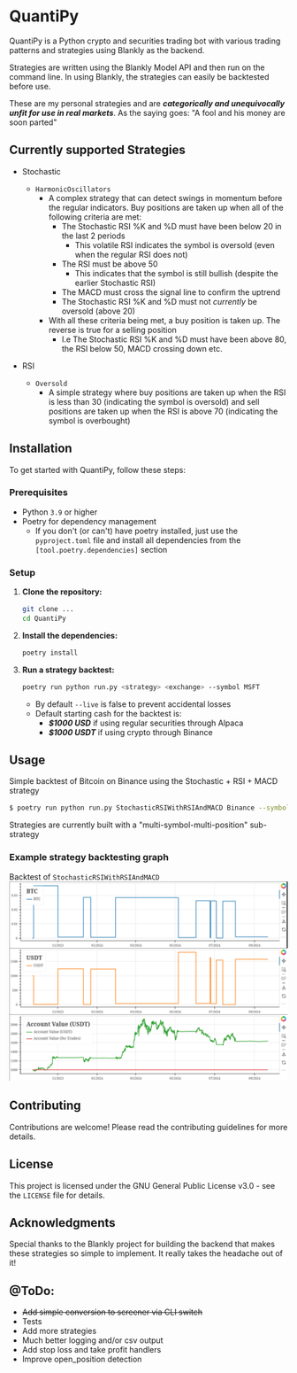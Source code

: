 # QuantiPy

QuantiPy is a Python crypto and securities trading bot with various trading
patterns and strategies using Blankly as the backend.

Strategies are written using the Blankly Model API and then run on the command
line. In using Blankly, the strategies can easily be backtested before use.

These are my personal strategies and are ***categorically and unequivocally
unfit for use in real markets***. As the saying goes: "A fool and his money
are soon parted"

## Currently supported Strategies

- Stochastic  
  - `HarmonicOscillators`
    - A complex strategy that can detect swings in momentum before the regular 
    indicators. Buy positions are taken up when all of the following criteria are met:
      - The Stochastic RSI %K and %D must have been below 20 in the last 2 periods
        - This volatile RSI indicates the symbol is oversold (even when the regular RSI 
        does not)
      - The RSI must be above 50
        - This indicates that the symbol is still bullish (despite the earlier Stochastic 
        RSI)
      - The MACD must cross the signal line to confirm the uptrend
      - The Stochastic RSI %K and %D must not *currently* be oversold (above 20)
    - With all these criteria being met, a buy position is taken up. The reverse is true 
    for a selling position
      - I.e The Stochastic RSI %K and %D must have been above 80, the RSI below 50, MACD 
      crossing down etc.

- RSI
  - `Oversold`
    - A simple strategy where buy positions are taken up when the RSI is less than 30 
    (indicating the symbol is oversold) and sell positions are taken up when the RSI is 
    above 70 (indicating the symbol is overbought)

## Installation

To get started with QuantiPy, follow these steps:

### Prerequisites

- Python `3.9` or higher
- Poetry for dependency management
  - If you don't (or can't) have poetry installed, just use the
  `pyproject.toml` file and install all dependencies from the
  `[tool.poetry.dependencies]` section

### Setup

1. **Clone the repository:**

   ```bash
   git clone ...
   cd QuantiPy
   ```

2. **Install the dependencies:**

    ```bash
    poetry install
    ```

3. **Run a strategy backtest:**

    ```bash
    poetry run python run.py <strategy> <exchange> --symbol MSFT
    ```

    - By default `--live` is false to prevent accidental losses
    - Default starting cash for the backtest is:
        - ***$1000 USD*** if using regular securities through Alpaca
        - ***$1000 USDT*** if using crypto through Binance

## Usage

  Simple backtest of Bitcoin on Binance using the Stochastic + RSI + MACD strategy
  ```bash
  $ poetry run python run.py StochasticRSIWithRSIAndMACD Binance --symbol BTC-USDT --backtest
  ```

  Strategies are currently built with a "multi-symbol-multi-position" sub-strategy

### Example strategy backtesting graph

Backtest of `StochasticRSIWithRSIAndMACD`
![An example backtest output](./Stoch+RSI+MACD-Backtest.png)

## Contributing

Contributions are welcome! Please read the contributing guidelines for more details.

## License

This project is licensed under the GNU General Public License v3.0 - see the
`LICENSE` file for details.

## Acknowledgments

Special thanks to the Blankly project for building the backend that makes these
strategies so simple to implement. It really takes the headache out of it!

## @ToDo:

- ~~Add simple conversion to screener via CLI switch~~
- Tests
- Add more strategies
- Much better logging and/or csv output
- Add stop loss and take profit handlers
- Improve open_position detection